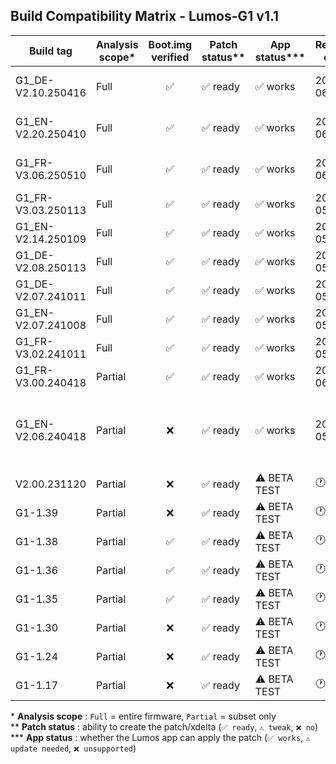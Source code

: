 ## Build Compatibility Matrix - Lumos-G1 v1.1

| Build tag           | Analysis scope* | Boot.img verified | Patch status** | App status***   | Release date | Notes                                            |
|---------------------|-----------------|:-----------------:|----------------|----------------|--------------|--------------------------------------------------|
| G1_DE-V2.10.250416  | Full            | ✅               | ✅ ready       | ✅ works       | 2025-06-24   | current firmware in app                         |
| G1_EN-V2.20.250410  | Full            | ✅               | ✅ ready       | ✅ works       | 2025-06-24   | current firmware in app                         |
| G1_FR-V3.06.250510  | Full            | ✅               | ✅ ready       | ✅ works       | 2025-06-24   | current firmware in app                         |
| G1_FR-V3.03.250113  | Full            | ✅               | ✅ ready       | ✅ works       | 2025-05-11   | —                                               |
| G1_EN-V2.14.250109  | Full            | ✅               | ✅ ready       | ✅ works       | 2025-05-11   | —                                               |
| G1_DE-V2.08.250113  | Full            | ✅               | ✅ ready       | ✅ works       | 2025-05-11   | —                                               |
| G1_DE-V2.07.241011  | Full            | ✅               | ✅ ready       | ✅ works       | 2025-05-11   | —                                               |
| G1_EN-V2.07.241008  | Full            | ✅               | ✅ ready       | ✅ works       | 2025-05-11   | —                                               |
| G1_FR-V3.02.241011  | Full            | ✅               | ✅ ready       | ✅ works       | 2025-05-11   | —                                               |
| G1_FR-V3.00.240418  | Partial         | ✅               | ✅ ready       | ✅ works       | 2025-06-30   | —                                               |
| G1_EN-V2.06.240418  | Partial         | ❌               | ✅ ready       | ✅ works       | 2025-05-11   | subset only - patch tested & functional on G1   |
| V2.00.231120        | Partial         | ❌               | ✅ ready       | ⚠️ BETA TEST | 🕐 WIP  | — |
| G1-1.39             | Partial         | ❌               | ✅ ready       | ⚠️ BETA TEST   | 🕐 WIP  | — |
| G1-1.38             | Partial         | ✅               | ✅ ready       | ⚠️ BETA TEST   | 🕐 WIP  | — |
| G1-1.36             | Partial         | ✅               | ✅ ready       | ⚠️ BETA TEST   | 🕐 WIP  | — |
| G1-1.35             | Partial         | ✅               | ✅ ready       | ⚠️ BETA TEST   | 🕐 WIP  | — |
| G1-1.30             | Partial         | ❌               | ✅ ready       | ⚠️ BETA TEST   | 🕐 WIP  | — |
| G1-1.24             | Partial         | ❌               | ✅ ready       | ⚠️ BETA TEST   | 🕐 WIP  | — |
| G1-1.17             | Partial         | ❌               | ✅ ready       | ⚠️ BETA TEST   | 🕐 WIP  | — |

\* **Analysis scope** : `Full` = entire firmware, `Partial` = subset only  
\** **Patch status** : ability to create the patch/xdelta (`✅ ready`, `⚠️ tweak`, `❌ no`)  
\*** **App status** : whether the Lumos app can apply the patch (`✅ works`, `⚠️ update needed`, `❌ unsupported`)
